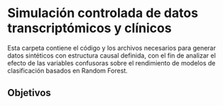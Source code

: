 # Simulación controlada de datos transcriptómicos y clínicos
Esta carpeta contiene el código y los archivos necesarios para generar datos sintéticos con estructura causal definida, con el fin de analizar el efecto de las variables confusoras sobre el rendimiento de modelos de clasificación basados en Random Forest.

## Objetivos
